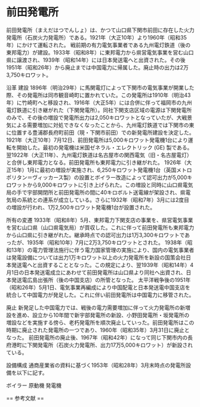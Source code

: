 # 前田発電所

前田発電所（まえだはつでんしょ）は、かつて山口県下関市前田に存在した火力発電所（石炭火力発電所）である。1921年（大正10年）より1960年（昭和35年）にかけて運転された。
戦前期の有力電気事業者である九州電灯鉄道（後の東邦電力）が建設。1933年（昭和8年）に東邦電力から県営電気事業を営む山口県に譲渡され、1939年（昭和14年）には日本発送電へと出資された。その後1951年（昭和26年）から廃止までは中国電力に帰属した。廃止時の出力は2万3,750キロワット。

沿革
建設
1896年（明治29年）に馬関電灯によって下関市の電気事業が開業した際、その発電所は同市観音崎町に置かれていた。この発電所は1910年（明治43年）に竹崎町へと移設され、1916年（大正5年）には合併に伴って福岡市の九州電灯鉄道に引き継がれた（下関発電所）。同社下関支店区域の電源は下関発電所のみで、その後の増設で発電所出力は2,050キロワットとなっていたが、大戦景気による需要増加に対処できなくなったことから、九州電灯鉄道では下関市の東に位置する豊浦郡長府町前田（現・下関市前田）での新発電所建設を決定した。
1921年（大正10年）7月12日、前田発電所は5,000キロワット発電機1台により運転を開始した。最初の発電機は米国ゼネラル・エレクトリック (GE) 製である。翌1922年（大正11年）、九州電灯鉄道は名古屋市の関西電気（旧・名古屋電灯）と合併し東邦電力となる。前田発電所も東邦電力に引き継がれた。
1926年（大正15年）1月に最初の増設が実施され、6,250キロワット発電機1台（英国メトロポリタン＝ヴィッカース製）の設置とボイラー改造によって認可出力が5,000キロワットから9,000キロワットに引き上げられた。この増設と同時に山口県電気局の手で宇部開閉所と前田発電所の間に40キロボルト送電線が架設され、県電気局の系統との連系が成立している。さらに1932年（昭和7年）3月には2度目の増設が行われ、1万2,500キロワット発電機1台が設置された。

所有の変遷
1933年（昭和8年）5月、東邦電力下関支店の事業を、県営電気事業を営む山口県（山口県電気局）が買収した。これに伴って前田発電所も東邦電力から山口県に引き継がれた。継承時点での認可出力は1万3,300キロワットであったが、1935年（昭和10年）7月に2万3,750キロワットとされた。
1938年（昭和13年）の電力管理法施行に伴う電力国家管理の実施により、国内の電気事業者は発電設備については出力1万キロワット以上の火力発電所を新設の国策会社日本発送電へと出資することとなった。この規定により、翌1939年（昭和14年）4月1日の日本発送電成立にあわせて前田発電所は山口県より同社へ出資され、日本発送電広島出張所（後の中国支店）の所管となった。
太平洋戦争後の1951年（昭和26年）5月1日、電気事業再編成により中国配電と日本発送電中国支店を統合して中国電力が発足した。これに伴い前田発電所は中国電力に移管された。

廃止
新発足した中国電力では、戦後の電力需要増加に伴って火力発電所の新増設を進め、設立から10年間で新宇部発電所の新設、小野田発電所・坂発電所の増設などを実施する傍ら、老朽発電所を順次廃止していった。前田発電所はこの時期に廃止された発電所の一つであり、1960年（昭和35年）3月31日に廃止となった。
前田発電所の廃止後、1967年（昭和42年）になって同じ下関市内の長府港町に下関発電所（石炭火力発電所、出力17万5,000キロワット）が新設されている。

設備構成
通商産業省の資料に基づく1953年（昭和28年）3月末時点の発電所設備を以下に記す。

ボイラー
原動機
発電機


== 参考文献 ==